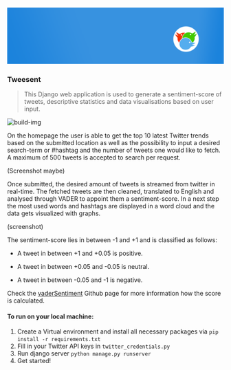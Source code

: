 ![Tweesent](TwitterSentimentAnalyser/TSentimentAnalyser/static/images/Banner.png)
### Tweesent

> This Django web application is used to generate a sentiment-score of tweets, descriptive statistics and data visualisations based on user input.

![build-img]

On the homepage the user is able to get the top 10 latest Twitter trends based on the submitted location as well as the possibility to input a desired search-term or #hashtag and the number of tweets one would like to fetch. A maximum of 500 tweets is accepted to search per request. 

(Screenshot maybe)

Once submitted, the desired amount of tweets is streamed from twitter in real-time. The fetched tweets are then cleaned, translated to English and analysed through VADER to appoint them a sentiment-score.
In a next step the most used words and hashtags are displayed in a word cloud and the data gets visualized with graphs.

(screenshot)

The sentiment-score lies in between -1 and +1 and is classified as follows:

* A tweet in between +1 and +0.05 is positive.

* A tweet in between +0.05 and -0.05 is neutral.

* A tweet in between -0.05 and -1 is negative.

Check the [vaderSentiment] Github page for more information how the score is calculated.

#### To run on your local machine:

1. Create a Virtual environment and install all necessary packages via  `pip install -r requirements.txt`
2. Fill in your Twitter API keys in `twitter_credentials.py`
3. Run django server `python manage.py runserver`
4. Get started!

<!-- Markdown link & img dfn's -->
[build-img]: https://img.shields.io/badge/build-passing-brightgreen
[vaderSentiment]: https://github.com/cjhutto/vaderSentiment

